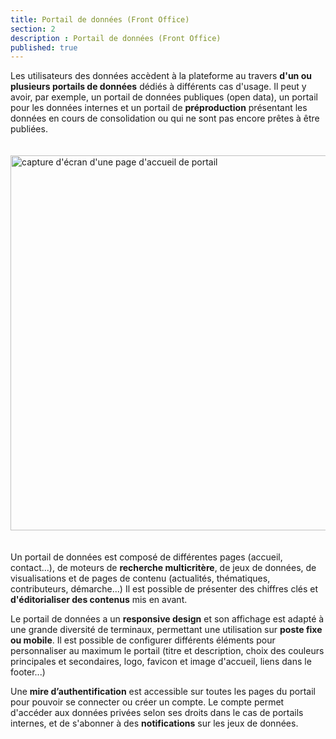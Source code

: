 ```yaml
---
title: Portail de données (Front Office)
section: 2
description : Portail de données (Front Office)
published: true
---
```


Les utilisateurs des données accèdent à la plateforme au travers **d'un ou plusieurs portails de données** dédiés à différents cas d'usage. Il peut y avoir, par exemple, un portail de données publiques (open&nbsp;data), un portail pour les données internes et un portail de **préproduction** présentant les données en cours de consolidation ou qui ne sont pas encore prêtes à être publiées.

<img src="./images/functional-presentation/portal.jpg"
     height="600" style="margin:20px auto;" alt="capture d'écran d'une page d'accueil de portail" />

Un portail de données est composé de différentes pages (accueil, contact...), de moteurs de  **recherche multicritère**, de jeux de données, de visualisations et de pages de contenu (actualités, thématiques, contributeurs, démarche...) Il est possible de présenter des chiffres&nbsp;clés et **d'éditorialiser des contenus** mis en avant.

Le portail de données a un **responsive design** et son affichage est adapté à une grande diversité de terminaux, permettant une utilisation sur **poste fixe ou mobile**. Il est possible de configurer différents éléments pour personnaliser au maximum le portail (titre et description, choix des couleurs principales et secondaires, logo, favicon et image d'accueil, liens dans le footer...)

Une **mire d’authentification** est accessible sur toutes les pages du portail pour pouvoir se connecter ou créer un compte. Le compte permet d'accéder aux données privées selon ses droits dans le cas de portails internes, et de s'abonner à des **notifications** sur les jeux de données.

